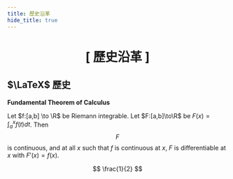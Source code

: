 ```yaml
---
title: 歷史沿革
hide_title: true
---
```


<div align='center'>
  <h1>[ 歷史沿革 ]</h1>
</div>

## $\LaTeX$ 歷史

**Fundamental Theorem of Calculus**

Let $f:[a,b] \to \R$ be Riemann integrable. Let $F:[a,b]\to\R$ be $F(x)=
\int_{a}^{x}f(t)dt$.
Then $$F$$ is continuous, and at all $x$ such that $f$ is continuous at $x$,
$F$ is differentiable at $x$ with $F'(x)=f(x)$.

$$
\frac{1}{2}
$$
